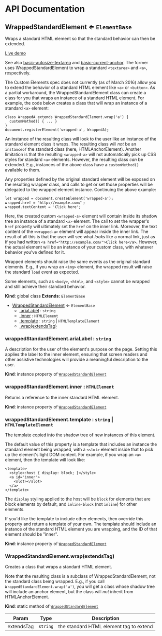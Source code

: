# API Documentation
<a name="WrappedStandardElement"></a>

## WrappedStandardElement ⇐ <code>ElementBase</code>
Wraps a standard HTML element so that the standard behavior can then be
extended.

[Live demo](http://basicwebcomponents.org/basic-web-components/packages/basic-wrapped-standard-element/)

See also [basic-autosize-textarea](../basic-autosize-textarea) and
[basic-current-anchor](../basic-current-anchor). The former uses
WrappedStandardElement to wrap a standard `<textarea>` and `<a>`,
respectively.

The Custom Elements spec does not currently (as of March 2016) allow you to
extend the behavior of a standard HTML element like `<a>` or `<button>`.
As a partial workaround, the WrappedStandardElement class can create a class
for you that wraps an instance of a standard HTML element. For example, the
code below creates a class that will wrap an instance of a standard `<a>`
element:

    class WrappedA extends WrappedStandardElement.wrap('a') {
      customMethod() { ... }
    }
    document.registerElement('wrapped-a', WrappedA);

An instance of the resulting class will look to the user like an instance of
the standard element class it wraps. The resulting class will *not* be an
`instanceof` the standard class (here, HTMLAnchorElement). Another limitation
is that the resulting `<wrapped-a>` will not automatically pick up CSS styles
for standard `<a>` elements. However, the resulting class *can* be extended.
E.g., instances of the above class have a `customMethod()` available to them.

Any properties defined by the original standard element will be exposed on
the resulting wrapper class, and calls to get or set those properties will be
delegated to the wrapped element instance. Continuing the above example:

    let wrapped = document.createElement('wrapped-a');
    wrapped.href = 'http://example.com/';
    wrapped.textContent = 'Click here';

Here, the created custom `<wrapped-a>` element will contain inside its
shadow tree an instance of a standard `<a>` element. The call to set the
wrapper's `href` property will ultimately set the `href` on the inner link.
Moreover, the text content of the `<wrapped-a>` element will appear inside
the inner link. The result of all this is that the user will see what *looks*
like a normal link, just as if you had written
`<a href="http://example.com/">Click here</a>`. However, the actual element
will be an instance of your custom class, with whatever behavior you've
defined for it.

Wrapped elements should raise the same events as the original standard
elements. E.g., if you wrap an `<img>` element, the wrapped result will raise
the standard `load` event as expected.

Some elements, such as `<body>`, `<html>`, and `<style>` cannot be wrapped
and still achieve their standard behavior.

  **Kind**: global class
**Extends:** <code>ElementBase</code>  

* [WrappedStandardElement](#WrappedStandardElement) ⇐ <code>ElementBase</code>
    * [.ariaLabel](#WrappedStandardElement+ariaLabel) : <code>string</code>
    * [.inner](#WrappedStandardElement+inner) : <code>HTMLElement</code>
    * [.template](#WrappedStandardElement+template) : <code>string</code> &#124; <code>HTMLTemplateElement</code>
    * [.wrap(extendsTag)](#WrappedStandardElement.wrap)

<a name="WrappedStandardElement+ariaLabel"></a>

### wrappedStandardElement.ariaLabel : <code>string</code>
A description for the user of the element's purpose on the page. Setting
this applies the label to the inner element, ensuring that screen readers
and other assistive technologies will provide a meaningful description to
the user.

  **Kind**: instance property of <code>[WrappedStandardElement](#WrappedStandardElement)</code>
<a name="WrappedStandardElement+inner"></a>

### wrappedStandardElement.inner : <code>HTMLElement</code>
Returns a reference to the inner standard HTML element.

  **Kind**: instance property of <code>[WrappedStandardElement](#WrappedStandardElement)</code>
<a name="WrappedStandardElement+template"></a>

### wrappedStandardElement.template : <code>string</code> &#124; <code>HTMLTemplateElement</code>
The template copied into the shadow tree of new instances of this element.

The default value of this property is a template that includes an instance
the standard element being wrapped, with a `<slot>` element inside that
to pick up the element's light DOM content. For example, if you wrap an
`<a>` element, then the template will look like:

    <template>
      <style>:host { display: block; }</style>
      <a id="inner">
        <slot></slot>
      </a>
    </template>

The `display` styling applied to the host will be `block` for elements that
are block elements by default, and `inline-block` (not `inline`) for other
elements.

If you'd like the template to include other elements, then override this
property and return a template of your own. The template should include an
instance of the standard HTML element you are wrapping, and the ID of that
element should be "inner".

  **Kind**: instance property of <code>[WrappedStandardElement](#WrappedStandardElement)</code>
<a name="WrappedStandardElement.wrap"></a>

### WrappedStandardElement.wrap(extendsTag)
Creates a class that wraps a standard HTML element.

Note that the resulting class is a subclass of WrappedStandardElement, not
the standard class being wrapped. E.g., if you call
`WrappedStandardElement.wrap('a')`, you will get a class whose shadow tree
will include an anchor element, but the class will *not* inherit from
HTMLAnchorElement.

  **Kind**: static method of <code>[WrappedStandardElement](#WrappedStandardElement)</code>

| Param | Type | Description |
| --- | --- | --- |
| extendsTag | <code>string</code> | the standard HTML element tag to extend |


